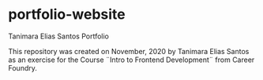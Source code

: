 # portfolio-website
Tanimara Elias Santos Portfolio

This repository was created on November, 2020 by Tanimara Elias Santos as an exercise for the Course ¨Intro to Frontend Development¨ from Career Foundry.
